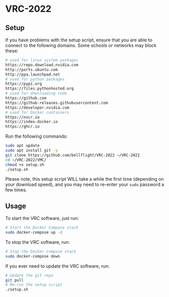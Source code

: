 # VRC-2022

## Setup

If you have problems with the setup script, ensure that you are able to
connect to the following domains. Some schools or networks may block these:

```bash
# used for linux system packages
https://repo.download.nvidia.com
http://ports.ubuntu.com
http://ppa.launchpad.net
# used for python packages
https://pypi.org
https://files.pythonhosted.org
# used for downloading code
https://github.com
https://github-releases.githubusercontent.com
https://developer.nvidia.com
# used for Docker containers
https://nvcr.io
https://index.docker.io
https://ghcr.io
```

Run the following commands:

```bash
sudo apt update
sudo apt install git -y
git clone https://github.com/bellflight/VRC-2022 ~/VRC-2022
cd ~/VRC-2022/VMC/
chmod +x setup.sh
./setup.sh
```

Please note, this setup script WILL take a while the first time
(depending on your download speed),
and you may need to re-enter your `sudo` password a few times.

## Usage

To start the VRC software, just run:

```bash
# Start the Docker Compose stack
sudo docker-compose up -d
```

To stop the VRC software, run:

```bash
# Stop the Docker Compose stack
sudo docker-compose down
```

If you ever need to update the VRC software, run:

```bash
# Update the git repo
git pull
# Re-run the setup script
./setup.sh
```
